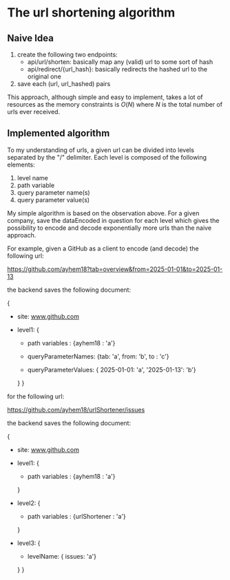 # The url shortening algorithm
## Naive Idea

1. create the following two endpoints: 
    * api/url/shorten: basically map any (valid) url to some sort of hash
    * api/redirect/{url_hash}: basically redirects the hashed url to the original one
2. save each (url, url_hashed) pairs

This approach, although simple and easy to implement, takes a lot of resources as the memory constraints is 
$O(N)$ where $N$ is the total number of urls ever received.  


## Implemented algorithm
To my understanding of urls, a given url can be divided into levels separated by the "/" delimiter. 
Each level is composed of the following elements: 

1. level name
2. path variable
3. query parameter name(s)
4. query parameter value(s)

My simple algorithm is based on the observation above. For a given company, save the dataEncoded in question for each level 
which gives the possibility to encode and decode exponentially more urls than the naive approach.

For example, given a GitHub as a client to encode (and decode) the following url: 


https://github.com/ayhem18?tab=overview&from=2025-01-01&to=2025-01-13

the backend saves the following document: 

{
* site: www.github.com

* level1: {
    * path variables : {ayhem18 : 'a'}

    * queryParameterNames: {tab: 'a', from: 'b', to : 'c'}
  
    * queryParameterValues: { 2025-01-01: 'a', '2025-01-13': 'b'}
  
  }
}

for the following url: 

https://github.com/ayhem18/urlShortener/issues

the backend saves the following document: 

{
* site: www.github.com

* level1:
  {
  * path variables : {ayhem18 : 'a'} 
  
  }

* level2:
  {
  * path variables : {urlShortener : 'a'}
  
  }
  
* level3: 
   { 
   * levelName: { issues: 'a'}
   
   }
}


